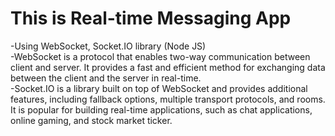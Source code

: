 # This is Real-time Messaging App 
-Using WebSocket, Socket.IO library (Node JS) <br>
-WebSocket is a protocol that enables two-way communication between client and server. It provides a fast and efficient method for exchanging data between the client and the server in real-time. <br>
-Socket.IO is a library built on top of WebSocket and provides additional features, including fallback options, multiple transport protocols, and rooms. It is popular for building real-time applications, such as chat applications, online gaming, and stock market ticker.